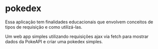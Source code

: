 # pokedex
<p>Essa aplicação tem finalidades educacionais que envolvem conceitos de tipos de requisição e como utilizá-las.</p>
<p>Um web app simples utilizando requisições ajax via fetch para mostrar dados da PokeAPI e criar uma pokedex simples. </p>
